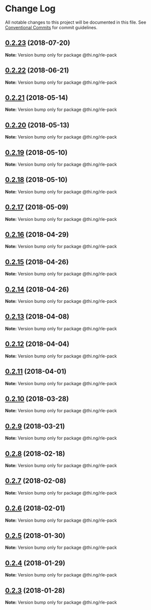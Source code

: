 # Change Log

All notable changes to this project will be documented in this file.
See [Conventional Commits](https://conventionalcommits.org) for commit guidelines.

<a name="0.2.23"></a>
## [0.2.23](https://github.com/thi-ng/umbrella/compare/@thi.ng/rle-pack@0.2.22...@thi.ng/rle-pack@0.2.23) (2018-07-20)




**Note:** Version bump only for package @thi.ng/rle-pack

<a name="0.2.22"></a>
## [0.2.22](https://github.com/thi-ng/umbrella/compare/@thi.ng/rle-pack@0.2.21...@thi.ng/rle-pack@0.2.22) (2018-06-21)




**Note:** Version bump only for package @thi.ng/rle-pack

<a name="0.2.21"></a>
## [0.2.21](https://github.com/thi-ng/umbrella/compare/@thi.ng/rle-pack@0.2.20...@thi.ng/rle-pack@0.2.21) (2018-05-14)




**Note:** Version bump only for package @thi.ng/rle-pack

<a name="0.2.20"></a>
## [0.2.20](https://github.com/thi-ng/umbrella/compare/@thi.ng/rle-pack@0.2.19...@thi.ng/rle-pack@0.2.20) (2018-05-13)




**Note:** Version bump only for package @thi.ng/rle-pack

<a name="0.2.19"></a>
## [0.2.19](https://github.com/thi-ng/umbrella/compare/@thi.ng/rle-pack@0.2.18...@thi.ng/rle-pack@0.2.19) (2018-05-10)




**Note:** Version bump only for package @thi.ng/rle-pack

<a name="0.2.18"></a>
## [0.2.18](https://github.com/thi-ng/umbrella/compare/@thi.ng/rle-pack@0.2.17...@thi.ng/rle-pack@0.2.18) (2018-05-10)




**Note:** Version bump only for package @thi.ng/rle-pack

<a name="0.2.17"></a>
## [0.2.17](https://github.com/thi-ng/umbrella/compare/@thi.ng/rle-pack@0.2.16...@thi.ng/rle-pack@0.2.17) (2018-05-09)




**Note:** Version bump only for package @thi.ng/rle-pack

<a name="0.2.16"></a>
## [0.2.16](https://github.com/thi-ng/umbrella/compare/@thi.ng/rle-pack@0.2.15...@thi.ng/rle-pack@0.2.16) (2018-04-29)




**Note:** Version bump only for package @thi.ng/rle-pack

<a name="0.2.15"></a>
## [0.2.15](https://github.com/thi-ng/umbrella/compare/@thi.ng/rle-pack@0.2.14...@thi.ng/rle-pack@0.2.15) (2018-04-26)




**Note:** Version bump only for package @thi.ng/rle-pack

<a name="0.2.14"></a>
## [0.2.14](https://github.com/thi-ng/umbrella/compare/@thi.ng/rle-pack@0.2.13...@thi.ng/rle-pack@0.2.14) (2018-04-26)




**Note:** Version bump only for package @thi.ng/rle-pack

<a name="0.2.13"></a>
## [0.2.13](https://github.com/thi-ng/umbrella/compare/@thi.ng/rle-pack@0.2.12...@thi.ng/rle-pack@0.2.13) (2018-04-08)




**Note:** Version bump only for package @thi.ng/rle-pack

<a name="0.2.12"></a>
## [0.2.12](https://github.com/thi-ng/umbrella/compare/@thi.ng/rle-pack@0.2.11...@thi.ng/rle-pack@0.2.12) (2018-04-04)




**Note:** Version bump only for package @thi.ng/rle-pack

<a name="0.2.11"></a>
## [0.2.11](https://github.com/thi-ng/umbrella/compare/@thi.ng/rle-pack@0.2.10...@thi.ng/rle-pack@0.2.11) (2018-04-01)




**Note:** Version bump only for package @thi.ng/rle-pack

<a name="0.2.10"></a>
## [0.2.10](https://github.com/thi-ng/umbrella/compare/@thi.ng/rle-pack@0.2.9...@thi.ng/rle-pack@0.2.10) (2018-03-28)




**Note:** Version bump only for package @thi.ng/rle-pack

<a name="0.2.9"></a>
## [0.2.9](https://github.com/thi-ng/umbrella/compare/@thi.ng/rle-pack@0.2.8...@thi.ng/rle-pack@0.2.9) (2018-03-21)




**Note:** Version bump only for package @thi.ng/rle-pack

<a name="0.2.8"></a>
## [0.2.8](https://github.com/thi-ng/umbrella/compare/@thi.ng/rle-pack@0.2.7...@thi.ng/rle-pack@0.2.8) (2018-02-18)




**Note:** Version bump only for package @thi.ng/rle-pack

<a name="0.2.7"></a>
## [0.2.7](https://github.com/thi-ng/umbrella/compare/@thi.ng/rle-pack@0.2.6...@thi.ng/rle-pack@0.2.7) (2018-02-08)




**Note:** Version bump only for package @thi.ng/rle-pack

<a name="0.2.6"></a>
## [0.2.6](https://github.com/thi-ng/umbrella/compare/@thi.ng/rle-pack@0.2.5...@thi.ng/rle-pack@0.2.6) (2018-02-01)




**Note:** Version bump only for package @thi.ng/rle-pack

<a name="0.2.5"></a>
## [0.2.5](https://github.com/thi-ng/umbrella/compare/@thi.ng/rle-pack@0.2.4...@thi.ng/rle-pack@0.2.5) (2018-01-30)




**Note:** Version bump only for package @thi.ng/rle-pack

<a name="0.2.4"></a>
## [0.2.4](https://github.com/thi-ng/umbrella/compare/@thi.ng/rle-pack@0.2.3...@thi.ng/rle-pack@0.2.4) (2018-01-29)




**Note:** Version bump only for package @thi.ng/rle-pack

<a name="0.2.3"></a>
## [0.2.3](https://github.com/thi-ng/umbrella/compare/@thi.ng/rle-pack@0.2.2...@thi.ng/rle-pack@0.2.3) (2018-01-28)




**Note:** Version bump only for package @thi.ng/rle-pack
